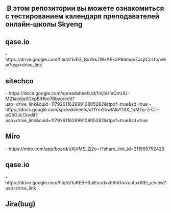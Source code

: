<h2>&nbsp;В этом репозитории вы можете ознакомиться с тестированием календаря преподавателей онлайн-школы Skyeng</h2>

<h2>qase.io</h2>
- https://drive.google.com/file/d/1vEG_BxYkk7WxAPx3P93mqvZJcjtCcLto/view?usp=drive_link
 
 <h2>sitechco</h2>
- https://docs.google.com/spreadsheets/d/1mjbHmQmUU-M21avdjqXGxpBIHbo7Bbyo/edit?usp=drive_link&ouid=117926116299910805282&rtpof=true&sd=true
- https://docs.google.com/spreadsheets/d/1Ym2bwIAlbY1SX_1qMzq-ZrCL-pG5OJcO/edit?usp=drive_link&ouid=117926116299910805282&rtpof=true&sd=true
 
  <h2>Miro</h2>
- https://miro.com/app/board/uXjVMS_Zj2o=/?share_link_id=311585752423 
  
  <h2>qase.io</h2>
- https://drive.google.com/file/d/1uKEBH3ulEicu1xvhRhGmvuoLxrRlEl_o/view?usp=drive_link
 
  <h2>Jira(bug)</h2>
  


 
 
  

